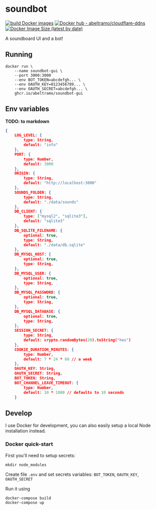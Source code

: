 # soundbot
[![build Docker images](https://github.com/ABeltramo/soundbot-gui/actions/workflows/docker-hub-build.yml/badge.svg)](https://github.com/ABeltramo/soundbot-gui/actions/workflows/docker-hub-build.yml) [![Docker hub - abeltramo/cloudflare-ddns](https://img.shields.io/badge/docker-abeltramo%2Fsoundbot--gui-success)](https://hub.docker.com/repository/docker/abeltramo/soundbot-gui) [![Docker Image Size (latest by date)](https://img.shields.io/docker/image-size/abeltramo/soundbot-gui)](https://hub.docker.com/repository/docker/abeltramo/soundbot-gui/tags?page=1&ordering=last_updated)


A soundboard UI and a bot!

## Running

```
docker run \
    --name soundbot-gui \
    --port 3000:3000
    --env BOT_TOKEN=abcdefgh... \
    --env OAUTH_KEY=0123456789... \
    --env OAUTH_SECRET=abcdefgh... \
    ghcr.io/abeltramo/soundbot-gui
```

## Env variables

**TODO: to markdown**

```json
{
    LOG_LEVEL: {
        type: String,
        default: "info"
    },
    PORT: {
        type: Number,
        default: 3000
    },
    ORIGIN: {
        type: String,
        default: "http://localhost:3000"
    },
    SOUNDS_FOLDER: {
        type: String,
        default: "./data/sounds"
    },
    DB_CLIENT: {
        type: ["mysql2", "sqlite3"],
        default: "sqlite3"
    },
    DB_SQLITE_FILENAME: {
        optional: true,
        type: String,
        default: "./data/db.sqlite"
    },
    DB_MYSQL_HOST: {
        optional: true,
        type: String,
    },
    DB_MYSQL_USER: {
        optional: true,
        type: String,
    },
    DB_MYSQL_PASSWORD: {
        optional: true,
        type: String,
    },
    DB_MYSQL_DATABASE: {
        optional: true,
        type: String,
    },
    SESSION_SECRET: {
        type: String,
        default: crypto.randomBytes(20).toString("hex")
    },
    COOKIE_DURATION_MINUTES: {
        type: Number,
        default: 7 * 24 * 60 // a week
    },
    OAUTH_KEY: String,
    OAUTH_SECRET: String,
    BOT_TOKEN: String,
    BOT_CHANNEL_LEAVE_TIMEOUT: {
        type: Number,
        default: 10 * 1000 // defaults to 10 seconds
    }
```

## Develop

I use Docker for development, you can also easily setup a local Node installation instead.

### Docker quick-start

First you'll need to setup secrets:

```
mkdir node_modules
```

Create file `.env` and set secrets variables: `BOT_TOKEN`, `OAUTH_KEY`, `OAUTH_SECRET`

Run it using
```
docker-compose build
docker-compose up
```